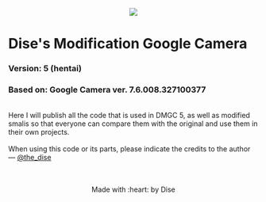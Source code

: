 <p align="center"><img src="https://thedise.me/dmgc/files/logo-x256.png"/></p>
<h1>Dise's Modification Google Camera</h1>
<h3>Version: 5 (hentai)</h3>
<h3>Based on: Google Camera ver. 7.6.008.327100377</h3>
<br>
Here I will publish all the code that is used in DMGC 5, as well as modified smalis so that everyone can compare them with the original and use them in their own projects.
<br><br>
When using this code or its parts, please indicate the credits to the author — <a href="http://t.me/the_dise">@the_dise</a>
<br><br><br>
<p align="center">
Made with :heart: by Dise
<br>
</p>
